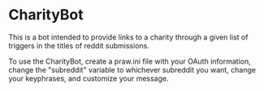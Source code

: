 # CharityBot
This is a bot intended to provide links to a charity through a given list of triggers in the titles of reddit submissions.

To use the CharityBot, create a praw.ini file with your OAuth information, change the "subreddit" variable to whichever subreddit you want, change your keyphrases, and customize your message. 
